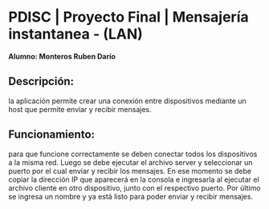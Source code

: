 # PDISC | Proyecto Final | Mensajería instantanea - (LAN)

**Alumno: Monteros Ruben Darío**

## Descripción:
la aplicación permite crear una conexión entre dispositivos
mediante un host que permite enviar y recibir mensajes.

## Funcionamiento:
para que funcione correctamente se deben conectar todos los
dispositivos a la misma red. Luego se debe ejecutar el
archivo server y seleccionar un puerto por el cual enviar y
recibir los mensajes. En ese momento se debe copiar la
dirección IP que aparecerá en la consola e ingresarla al
ejecutar el archivo cliente en otro dispositivo, junto con
el respectivo puerto. Por último se ingresa un nombre y ya
está listo para poder enviar y recibir mensajes.